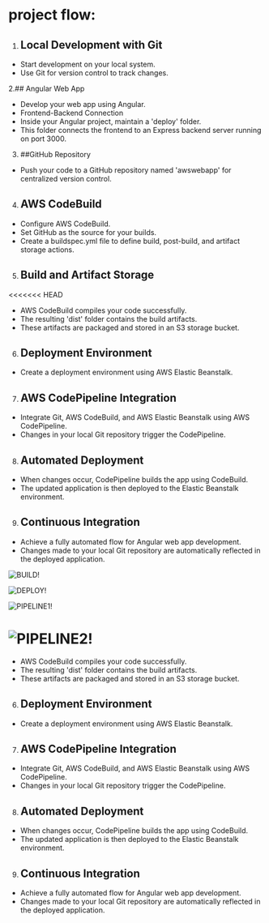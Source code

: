 # project flow:

1. ## Local Development with Git

- Start development on your local system.
- Use Git for version control to track changes.

2.## Angular Web App
 - Develop your web app using Angular.
 - Frontend-Backend Connection
 - Inside your Angular project, maintain a 'deploy' folder. 
 - This folder connects the frontend to an Express backend server running on port 3000.

3. ##GitHub Repository

 - Push your code to a GitHub repository named 'awswebapp' for centralized version control.

4. ## AWS CodeBuild

 - Configure AWS CodeBuild.
 - Set GitHub as the source for your builds.
 - Create a buildspec.yml file to define build, post-build, and artifact storage actions.

5. ## Build and Artifact Storage
<<<<<<< HEAD

 - AWS CodeBuild compiles your code successfully.
 - The resulting 'dist' folder contains the build artifacts.
 - These artifacts are packaged and stored in an S3 storage bucket.

6. ## Deployment Environment

  - Create a deployment environment using AWS Elastic Beanstalk.

7. ## AWS CodePipeline Integration

 - Integrate Git, AWS CodeBuild, and AWS Elastic Beanstalk using AWS CodePipeline.
 - Changes in your local Git repository trigger the CodePipeline.

8. ## Automated Deployment

 - When changes occur, CodePipeline builds the app using CodeBuild.
 - The updated application is then deployed to the Elastic Beanstalk environment.

9. ## Continuous Integration

  - Achieve a fully automated flow for Angular web app development.
  - Changes made to your local Git repository are automatically reflected in the deployed application.

![BUILD!](screentshots/CodeBuild)




![DEPLOY!](screentshots/beanstalk)



![PIPELINE1!](screentshots/pipeline1)


![PIPELINE2!](screentshots/pipeline2)
=======

 - AWS CodeBuild compiles your code successfully.
 - The resulting 'dist' folder contains the build artifacts.
 - These artifacts are packaged and stored in an S3 storage bucket.

6. ## Deployment Environment

  - Create a deployment environment using AWS Elastic Beanstalk.

7. ## AWS CodePipeline Integration

 - Integrate Git, AWS CodeBuild, and AWS Elastic Beanstalk using AWS CodePipeline.
 - Changes in your local Git repository trigger the CodePipeline.

8. ## Automated Deployment

 - When changes occur, CodePipeline builds the app using CodeBuild.
 - The updated application is then deployed to the Elastic Beanstalk environment.

9. ## Continuous Integration

  - Achieve a fully automated flow for Angular web app development.
  - Changes made to your local Git repository are automatically reflected in the deployed application.






